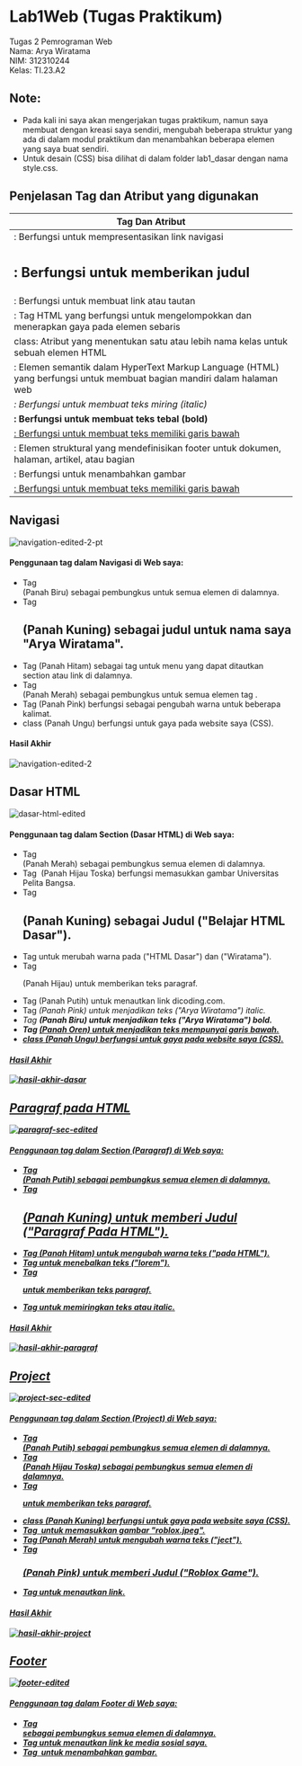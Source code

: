 # Lab1Web (Tugas Praktikum)
Tugas 2 Pemrograman Web  
Nama: Arya Wiratama  
NIM: 312310244  
Kelas: TI.23.A2  

## Note:
- Pada kali ini saya akan mengerjakan tugas praktikum, namun saya membuat dengan kreasi saya sendiri, mengubah beberapa struktur yang ada di dalam modul praktikum dan menambahkan beberapa elemen yang saya buat sendiri.
- Untuk desain (CSS) bisa dilihat di dalam folder lab1_dasar dengan nama style.css.

## Penjelasan Tag dan Atribut yang digunakan

| Tag Dan Atribut | 
| ------ |
| <nav>: Berfungsi untuk mempresentasikan link navigasi | 
| <h2>: Berfungsi untuk memberikan judul | 
| <a>: Berfungsi untuk membuat link atau tautan  | 
| <span>: Tag HTML yang berfungsi untuk mengelompokkan dan menerapkan gaya pada elemen sebaris |
| class: Atribut yang menentukan satu atau lebih nama kelas untuk sebuah elemen HTML |
| <section>: Elemen semantik dalam HyperText Markup Language (HTML) yang berfungsi untuk membuat bagian mandiri dalam halaman web |
| <i>: Berfungsi untuk membuat teks miring (italic) |
| <b>: Berfungsi untuk membuat teks tebal (bold) |
| <u>: Berfungsi untuk membuat teks memiliki garis bawah |
| <footer>: Elemen struktural yang mendefinisikan footer untuk dokumen, halaman, artikel, atau bagian |
| <img>: Berfungsi untuk menambahkan gambar |
| <u>: Berfungsi untuk membuat teks memiliki garis bawah |

## Navigasi
![navigation-edited-2-pt](https://github.com/user-attachments/assets/220413e9-9cce-49d2-a51a-a35037eabd89)

#### Penggunaan tag dalam Navigasi di Web saya: 
- Tag <nav> (Panah Biru) sebagai pembungkus untuk semua elemen di dalamnya.
- Tag <h2> (Panah Kuning) sebagai judul untuk nama saya "Arya Wiratama".
- Tag <a> (Panah Hitam) sebagai tag untuk menu yang dapat ditautkan section atau link di dalamnya.
- Tag <div> (Panah Merah) sebagai pembungkus untuk semua elemen tag <a>.
- Tag <span> (Panah Pink) berfungsi sebagai pengubah warna untuk beberapa kalimat.
- class (Panah Ungu) berfungsi untuk gaya pada website saya (CSS).

#### Hasil Akhir
![navigation-edited-2](https://github.com/user-attachments/assets/bee7110b-c447-4ef8-ade4-e90791a0284d)

## Dasar HTML
![dasar-html-edited](https://github.com/user-attachments/assets/a9e1ae08-080c-40de-96b8-5b2c8a1d8759)

#### Penggunaan tag dalam Section (Dasar HTML) di Web saya: 
- Tag <section> (Panah Merah) sebagai pembungkus semua elemen di dalamnya.
- Tag <img> (Panah Hijau Toska) berfungsi memasukkan gambar Universitas Pelita Bangsa.
- Tag <h2> (Panah Kuning) sebagai Judul ("Belajar HTML Dasar").
- Tag <span> untuk merubah warna pada ("HTML Dasar") dan ("Wiratama").
- Tag <p> (Panah Hijau) untuk memberikan teks paragraf.
- Tag <a> (Panah Putih) untuk menautkan link dicoding.com.
- Tag <i> (Panah Pink) untuk menjadikan teks ("Arya Wiratama") italic.
- Tag <b> (Panah Biru) untuk menjadikan teks ("Arya Wiratama") bold.
- Tag <u> (Panah Oren) untuk menjadikan teks mempunyai garis bawah.
- class (Panah Ungu) berfungsi untuk gaya pada website saya (CSS).

#### Hasil Akhir
![hasil-akhir-dasar](https://github.com/user-attachments/assets/770afba8-bc73-442a-bb76-4c188e31e51e)

## Paragraf pada HTML
![paragraf-sec-edited](https://github.com/user-attachments/assets/3af5cc20-6ce4-4d1c-b575-d33a75eceba8)

#### Penggunaan tag dalam Section (Paragraf) di Web saya:
- Tag <section> (Panah Putih) sebagai pembungkus semua elemen di dalamnya.
- Tag <h2> (Panah Kuning) untuk memberi Judul ("Paragraf Pada HTML").
- Tag <span> (Panah Hitam) untuk mengubah warna teks ("pada HTML").
- Tag <b> untuk menebalkan teks ("lorem").
- Tag <p> untuk memberikan teks paragraf.
- Tag <i> untuk memiringkan teks atau italic.

#### Hasil Akhir
![hasil-akhir-paragraf](https://github.com/user-attachments/assets/485f8598-b692-4f89-a2ad-755d9860fca5)

## Project
![project-sec-edited](https://github.com/user-attachments/assets/0af7999b-cdb9-44cd-ae53-19ee5db7433d)

#### Penggunaan tag dalam Section (Project) di Web saya:
- Tag <section> (Panah Putih) sebagai pembungkus semua elemen di dalamnya.
- Tag <div> (Panah Hijau Toska) sebagai pembungkus semua elemen di dalamnya.
- Tag <p> untuk memberikan teks paragraf.
- class (Panah Kuning) berfungsi untuk gaya pada website saya (CSS).
- Tag <img> untuk memasukkan gambar "roblox.jpeg".
- Tag <span> (Panah Merah) untuk mengubah warna teks ("ject").
- Tag <h3> (Panah Pink) untuk memberi Judul ("Roblox Game").
- Tag <a> untuk menautkan link.

#### Hasil Akhir
![hasil-akhir-project](https://github.com/user-attachments/assets/769c5999-6081-4443-838f-4f20583cd7c3)

## Footer
![footer-edited](https://github.com/user-attachments/assets/e68d88b0-dd70-4935-b7ce-c71cf2a3abe0)

#### Penggunaan tag dalam Footer di Web saya:
- Tag <footer> sebagai pembungkus semua elemen di dalamnya.
- Tag <a> untuk menautkan link ke media sosial saya.
- Tag <img> untuk menambahkan gambar.
